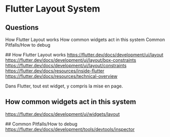 # Flutter Layout System
## Questions
How Flutter Layout works
How common widgets act in this system
Common Pitfalls/How to debug

## How Flutter Layout works
https://flutter.dev/docs/development/ui/layout
https://flutter.dev/docs/development/ui/layout/box-constraints
https://flutter.dev/docs/development/ui/layout/constraints
https://flutter.dev/docs/resources/inside-flutter
https://flutter.dev/docs/resources/technical-overview

Dans Flutter, tout est widget, y compris la mise en page.

## How common widgets act in this system
https://flutter.dev/docs/development/ui/widgets/layout

## Common Pitfalls/How to debug
https://flutter.dev/docs/development/tools/devtools/inspector

